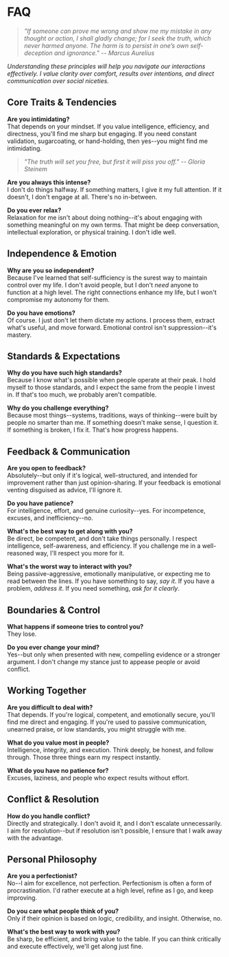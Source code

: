 # FAQ

> *"If someone can prove me wrong and show me my mistake in any thought or action, I shall gladly change; for I seek the truth, which never harmed anyone. The harm is to persist in one’s own self-deception and ignorance." -- Marcus Aurelius*

*Understanding these principles will help you navigate our interactions effectively. I value clarity over comfort, results over intentions, and direct communication over social niceties.*

## Core Traits & Tendencies

**Are you intimidating?**  
That depends on your mindset. If you value intelligence, efficiency, and directness, you'll find me sharp but engaging. If you need constant validation, sugarcoating, or hand-holding, then yes--you might find me intimidating.

> *"The truth will set you free, but first it will piss you off." -- Gloria Steinem*

**Are you always this intense?**  
I don't do things halfway. If something matters, I give it my full attention. If it doesn't, I don't engage at all. There's no in-between.

**Do you ever relax?**  
Relaxation for me isn't about doing nothing--it's about engaging with something meaningful on my own terms. That might be deep conversation, intellectual exploration, or physical training. I don't idle well.

## Independence & Emotion

**Why are you so independent?**  
Because I've learned that self-sufficiency is the surest way to maintain control over my life. I don't avoid people, but I don't *need* anyone to function at a high level. The right connections enhance my life, but I won't compromise my autonomy for them.

**Do you have emotions?**  
Of course. I just don't let them dictate my actions. I process them, extract what's useful, and move forward. Emotional control isn't suppression--it's mastery.

## Standards & Expectations

**Why do you have such high standards?**  
Because I know what's possible when people operate at their peak. I hold myself to those standards, and I expect the same from the people I invest in. If that's too much, we probably aren't compatible.

**Why do you challenge everything?**  
Because most things--systems, traditions, ways of thinking--were built by people no smarter than me. If something doesn't make sense, I question it. If something is broken, I fix it. That's how progress happens.

## Feedback & Communication

**Are you open to feedback?**  
Absolutely--but only if it's logical, well-structured, and intended for improvement rather than just opinion-sharing. If your feedback is emotional venting disguised as advice, I'll ignore it.

**Do you have patience?**  
For intelligence, effort, and genuine curiosity--yes. For incompetence, excuses, and inefficiency--no.

**What's the best way to get along with you?**  
Be direct, be competent, and don't take things personally. I respect intelligence, self-awareness, and efficiency. If you challenge me in a well-reasoned way, I'll respect you more for it.

**What's the worst way to interact with you?**  
Being passive-aggressive, emotionally manipulative, or expecting me to read between the lines. If you have something to say, *say it*. If you have a problem, *address it*. If you need something, *ask for it clearly*.

## Boundaries & Control

**What happens if someone tries to control you?**  
They lose.

**Do you ever change your mind?**  
Yes--but only when presented with new, compelling evidence or a stronger argument. I don't change my stance just to appease people or avoid conflict.

## Working Together

**Are you difficult to deal with?**  
That depends. If you're logical, competent, and emotionally secure, you'll find me direct and engaging. If you're used to passive communication, unearned praise, or low standards, you might struggle with me.

**What do you value most in people?**  
Intelligence, integrity, and execution. Think deeply, be honest, and follow through. Those three things earn my respect instantly.

**What do you have no patience for?**  
Excuses, laziness, and people who expect results without effort.

## Conflict & Resolution

**How do you handle conflict?**  
Directly and strategically. I don't avoid it, and I don't escalate unnecessarily. I aim for resolution--but if resolution isn't possible, I ensure that I walk away with the advantage.

## Personal Philosophy

**Are you a perfectionist?**  
No--I aim for excellence, not perfection. Perfectionism is often a form of procrastination. I'd rather execute at a high level, refine as I go, and keep improving.

**Do you care what people think of you?**  
Only if their opinion is based on logic, credibility, and insight. Otherwise, no.

**What's the best way to work with you?**  
Be sharp, be efficient, and bring value to the table. If you can think critically and execute effectively, we'll get along just fine.